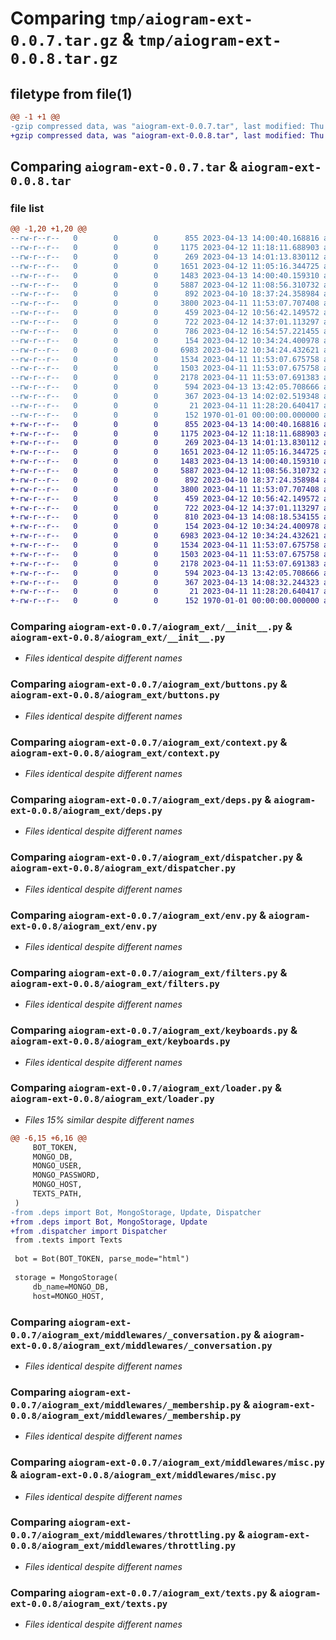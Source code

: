 # Comparing `tmp/aiogram-ext-0.0.7.tar.gz` & `tmp/aiogram-ext-0.0.8.tar.gz`

## filetype from file(1)

```diff
@@ -1 +1 @@
-gzip compressed data, was "aiogram-ext-0.0.7.tar", last modified: Thu Apr 13 14:03:04 2023, max compression
+gzip compressed data, was "aiogram-ext-0.0.8.tar", last modified: Thu Apr 13 14:08:35 2023, max compression
```

## Comparing `aiogram-ext-0.0.7.tar` & `aiogram-ext-0.0.8.tar`

### file list

```diff
@@ -1,20 +1,20 @@
--rw-r--r--   0        0        0      855 2023-04-13 14:00:40.168816 aiogram-ext-0.0.7/aiogram_ext/__init__.py
--rw-r--r--   0        0        0     1175 2023-04-12 11:18:11.688903 aiogram-ext-0.0.7/aiogram_ext/buttons.py
--rw-r--r--   0        0        0      269 2023-04-13 14:01:13.830112 aiogram-ext-0.0.7/aiogram_ext/config.py
--rw-r--r--   0        0        0     1651 2023-04-12 11:05:16.344725 aiogram-ext-0.0.7/aiogram_ext/context.py
--rw-r--r--   0        0        0     1483 2023-04-13 14:00:40.159310 aiogram-ext-0.0.7/aiogram_ext/deps.py
--rw-r--r--   0        0        0     5887 2023-04-12 11:08:56.310732 aiogram-ext-0.0.7/aiogram_ext/dispatcher.py
--rw-r--r--   0        0        0      892 2023-04-10 18:37:24.358984 aiogram-ext-0.0.7/aiogram_ext/env.py
--rw-r--r--   0        0        0     3800 2023-04-11 11:53:07.707408 aiogram-ext-0.0.7/aiogram_ext/filters.py
--rw-r--r--   0        0        0      459 2023-04-12 10:56:42.149572 aiogram-ext-0.0.7/aiogram_ext/helpers.py
--rw-r--r--   0        0        0      722 2023-04-12 14:37:01.113297 aiogram-ext-0.0.7/aiogram_ext/keyboards.py
--rw-r--r--   0        0        0      786 2023-04-12 16:54:57.221455 aiogram-ext-0.0.7/aiogram_ext/loader.py
--rw-r--r--   0        0        0      154 2023-04-12 10:34:24.400978 aiogram-ext-0.0.7/aiogram_ext/middlewares/__init__.py
--rw-r--r--   0        0        0     6983 2023-04-12 10:34:24.432621 aiogram-ext-0.0.7/aiogram_ext/middlewares/_conversation.py
--rw-r--r--   0        0        0     1534 2023-04-11 11:53:07.675758 aiogram-ext-0.0.7/aiogram_ext/middlewares/_membership.py
--rw-r--r--   0        0        0     1503 2023-04-11 11:53:07.675758 aiogram-ext-0.0.7/aiogram_ext/middlewares/misc.py
--rw-r--r--   0        0        0     2178 2023-04-11 11:53:07.691383 aiogram-ext-0.0.7/aiogram_ext/middlewares/throttling.py
--rw-r--r--   0        0        0      594 2023-04-13 13:42:05.708666 aiogram-ext-0.0.7/aiogram_ext/texts.py
--rw-r--r--   0        0        0      367 2023-04-13 14:02:02.519348 aiogram-ext-0.0.7/pyproject.toml
--rw-r--r--   0        0        0       21 2023-04-11 11:28:20.640417 aiogram-ext-0.0.7/README.md
--rw-r--r--   0        0        0      152 1970-01-01 00:00:00.000000 aiogram-ext-0.0.7/PKG-INFO
+-rw-r--r--   0        0        0      855 2023-04-13 14:00:40.168816 aiogram-ext-0.0.8/aiogram_ext/__init__.py
+-rw-r--r--   0        0        0     1175 2023-04-12 11:18:11.688903 aiogram-ext-0.0.8/aiogram_ext/buttons.py
+-rw-r--r--   0        0        0      269 2023-04-13 14:01:13.830112 aiogram-ext-0.0.8/aiogram_ext/config.py
+-rw-r--r--   0        0        0     1651 2023-04-12 11:05:16.344725 aiogram-ext-0.0.8/aiogram_ext/context.py
+-rw-r--r--   0        0        0     1483 2023-04-13 14:00:40.159310 aiogram-ext-0.0.8/aiogram_ext/deps.py
+-rw-r--r--   0        0        0     5887 2023-04-12 11:08:56.310732 aiogram-ext-0.0.8/aiogram_ext/dispatcher.py
+-rw-r--r--   0        0        0      892 2023-04-10 18:37:24.358984 aiogram-ext-0.0.8/aiogram_ext/env.py
+-rw-r--r--   0        0        0     3800 2023-04-11 11:53:07.707408 aiogram-ext-0.0.8/aiogram_ext/filters.py
+-rw-r--r--   0        0        0      459 2023-04-12 10:56:42.149572 aiogram-ext-0.0.8/aiogram_ext/helpers.py
+-rw-r--r--   0        0        0      722 2023-04-12 14:37:01.113297 aiogram-ext-0.0.8/aiogram_ext/keyboards.py
+-rw-r--r--   0        0        0      810 2023-04-13 14:08:18.534155 aiogram-ext-0.0.8/aiogram_ext/loader.py
+-rw-r--r--   0        0        0      154 2023-04-12 10:34:24.400978 aiogram-ext-0.0.8/aiogram_ext/middlewares/__init__.py
+-rw-r--r--   0        0        0     6983 2023-04-12 10:34:24.432621 aiogram-ext-0.0.8/aiogram_ext/middlewares/_conversation.py
+-rw-r--r--   0        0        0     1534 2023-04-11 11:53:07.675758 aiogram-ext-0.0.8/aiogram_ext/middlewares/_membership.py
+-rw-r--r--   0        0        0     1503 2023-04-11 11:53:07.675758 aiogram-ext-0.0.8/aiogram_ext/middlewares/misc.py
+-rw-r--r--   0        0        0     2178 2023-04-11 11:53:07.691383 aiogram-ext-0.0.8/aiogram_ext/middlewares/throttling.py
+-rw-r--r--   0        0        0      594 2023-04-13 13:42:05.708666 aiogram-ext-0.0.8/aiogram_ext/texts.py
+-rw-r--r--   0        0        0      367 2023-04-13 14:08:32.244323 aiogram-ext-0.0.8/pyproject.toml
+-rw-r--r--   0        0        0       21 2023-04-11 11:28:20.640417 aiogram-ext-0.0.8/README.md
+-rw-r--r--   0        0        0      152 1970-01-01 00:00:00.000000 aiogram-ext-0.0.8/PKG-INFO
```

### Comparing `aiogram-ext-0.0.7/aiogram_ext/__init__.py` & `aiogram-ext-0.0.8/aiogram_ext/__init__.py`

 * *Files identical despite different names*

### Comparing `aiogram-ext-0.0.7/aiogram_ext/buttons.py` & `aiogram-ext-0.0.8/aiogram_ext/buttons.py`

 * *Files identical despite different names*

### Comparing `aiogram-ext-0.0.7/aiogram_ext/context.py` & `aiogram-ext-0.0.8/aiogram_ext/context.py`

 * *Files identical despite different names*

### Comparing `aiogram-ext-0.0.7/aiogram_ext/deps.py` & `aiogram-ext-0.0.8/aiogram_ext/deps.py`

 * *Files identical despite different names*

### Comparing `aiogram-ext-0.0.7/aiogram_ext/dispatcher.py` & `aiogram-ext-0.0.8/aiogram_ext/dispatcher.py`

 * *Files identical despite different names*

### Comparing `aiogram-ext-0.0.7/aiogram_ext/env.py` & `aiogram-ext-0.0.8/aiogram_ext/env.py`

 * *Files identical despite different names*

### Comparing `aiogram-ext-0.0.7/aiogram_ext/filters.py` & `aiogram-ext-0.0.8/aiogram_ext/filters.py`

 * *Files identical despite different names*

### Comparing `aiogram-ext-0.0.7/aiogram_ext/keyboards.py` & `aiogram-ext-0.0.8/aiogram_ext/keyboards.py`

 * *Files identical despite different names*

### Comparing `aiogram-ext-0.0.7/aiogram_ext/loader.py` & `aiogram-ext-0.0.8/aiogram_ext/loader.py`

 * *Files 15% similar despite different names*

```diff
@@ -6,15 +6,16 @@
     BOT_TOKEN,
     MONGO_DB,
     MONGO_USER,
     MONGO_PASSWORD,
     MONGO_HOST,
     TEXTS_PATH,
 )
-from .deps import Bot, MongoStorage, Update, Dispatcher
+from .deps import Bot, MongoStorage, Update
+from .dispatcher import Dispatcher
 from .texts import Texts
 
 bot = Bot(BOT_TOKEN, parse_mode="html")
 
 storage = MongoStorage(
     db_name=MONGO_DB,
     host=MONGO_HOST,
```

### Comparing `aiogram-ext-0.0.7/aiogram_ext/middlewares/_conversation.py` & `aiogram-ext-0.0.8/aiogram_ext/middlewares/_conversation.py`

 * *Files identical despite different names*

### Comparing `aiogram-ext-0.0.7/aiogram_ext/middlewares/_membership.py` & `aiogram-ext-0.0.8/aiogram_ext/middlewares/_membership.py`

 * *Files identical despite different names*

### Comparing `aiogram-ext-0.0.7/aiogram_ext/middlewares/misc.py` & `aiogram-ext-0.0.8/aiogram_ext/middlewares/misc.py`

 * *Files identical despite different names*

### Comparing `aiogram-ext-0.0.7/aiogram_ext/middlewares/throttling.py` & `aiogram-ext-0.0.8/aiogram_ext/middlewares/throttling.py`

 * *Files identical despite different names*

### Comparing `aiogram-ext-0.0.7/aiogram_ext/texts.py` & `aiogram-ext-0.0.8/aiogram_ext/texts.py`

 * *Files identical despite different names*

